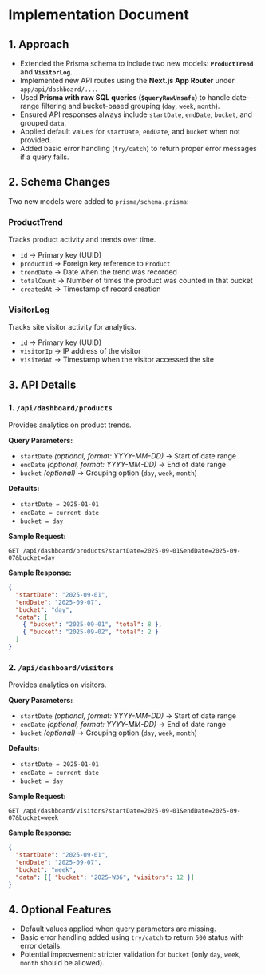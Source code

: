 # Implementation Document

## 1. Approach

- Extended the Prisma schema to include two new models: **`ProductTrend`** and **`VisitorLog`**.
- Implemented new API routes using the **Next.js App Router** under `app/api/dashboard/...`.
- Used **Prisma with raw SQL queries (`$queryRawUnsafe`)** to handle date-range filtering and bucket-based grouping (`day`, `week`, `month`).
- Ensured API responses always include `startDate`, `endDate`, `bucket`, and grouped `data`.
- Applied default values for `startDate`, `endDate`, and `bucket` when not provided.
- Added basic error handling (`try/catch`) to return proper error messages if a query fails.

## 2. Schema Changes

Two new models were added to `prisma/schema.prisma`:

### **ProductTrend**

Tracks product activity and trends over time.

- `id` → Primary key (UUID)
- `productId` → Foreign key reference to `Product`
- `trendDate` → Date when the trend was recorded
- `totalCount` → Number of times the product was counted in that bucket
- `createdAt` → Timestamp of record creation

### **VisitorLog**

Tracks site visitor activity for analytics.

- `id` → Primary key (UUID)
- `visitorIp` → IP address of the visitor
- `visitedAt` → Timestamp when the visitor accessed the site

## 3. API Details

### **1. `/api/dashboard/products`**

Provides analytics on product trends.

**Query Parameters:**

- `startDate` _(optional, format: YYYY-MM-DD)_ → Start of date range
- `endDate` _(optional, format: YYYY-MM-DD)_ → End of date range
- `bucket` _(optional)_ → Grouping option (`day`, `week`, `month`)

**Defaults:**

- `startDate = 2025-01-01`
- `endDate = current date`
- `bucket = day`

**Sample Request:**

```
GET /api/dashboard/products?startDate=2025-09-01&endDate=2025-09-07&bucket=day
```

**Sample Response:**

```json
{
  "startDate": "2025-09-01",
  "endDate": "2025-09-07",
  "bucket": "day",
  "data": [
    { "bucket": "2025-09-01", "total": 8 },
    { "bucket": "2025-09-02", "total": 2 }
  ]
}
```

### **2. `/api/dashboard/visitors`**

Provides analytics on visitors.

**Query Parameters:**

- `startDate` _(optional, format: YYYY-MM-DD)_ → Start of date range
- `endDate` _(optional, format: YYYY-MM-DD)_ → End of date range
- `bucket` _(optional)_ → Grouping option (`day`, `week`, `month`)

**Defaults:**

- `startDate = 2025-01-01`
- `endDate = current date`
- `bucket = day`

**Sample Request:**

```
GET /api/dashboard/visitors?startDate=2025-09-01&endDate=2025-09-07&bucket=week
```

**Sample Response:**

```json
{
  "startDate": "2025-09-01",
  "endDate": "2025-09-07",
  "bucket": "week",
  "data": [{ "bucket": "2025-W36", "visitors": 12 }]
}
```

## 4. Optional Features

- Default values applied when query parameters are missing.
- Basic error handling added using `try/catch` to return `500` status with error details.
- Potential improvement: stricter validation for `bucket` (only `day`, `week`, `month` should be allowed).
